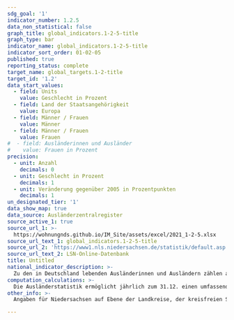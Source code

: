 ```yaml
---
sdg_goal: '1'
indicator_number: 1.2.5
data_non_statistical: false
graph_title: global_indicators.1-2-5-title
graph_type: bar
indicator_name: global_indicators.1-2-5-title
indicator_sort_order: 01-02-05
published: true
reporting_status: complete
target_name: global_targets.1-2-title
target_id: '1.2'
data_start_values:
  - field: Units
    value: Geschlecht in Prozent
  - field: Land der Staatsangehörigkeit
    value: Europa
  - field: Männer / Frauen
    value: Männer
  - field: Männer / Frauen
    value: Frauen
#  - field: Ausländerinnen und Ausländer
#    value: Frauen in Prozent
precision:
  - unit: Anzahl
    decimals: 0
  - unit: Geschlecht in Prozent
    decimals: 1
  - unit: Veränderung gegenüber 2005 in Prozentpunkten
    decimals: 1
un_designated_tier: '1'
data_show_map: true
data_source: Ausländerzentralregister
source_active_1: true
source_url_1: >-
  https://wohnungnds.github.io/IM_Site/assets/excel/2021_1-2-5.xlsx
source_url_text_1: global_indicators.1-2-5-title
source_url_2: 'https://www1.nls.niedersachsen.de/statistik/default.asp'
source_url_text_2: LSN-Online-Datenbank
title: Untitled
national_indicator_description: >-
  Zu den in Deutschland lebenden Ausländerinnen und Ausländern zählen alle Personen, die nicht die deutsche Staatsangehörigkeit besitzen und die sich nicht nur für einen kurzen Zeitraum in Deutschland aufhalten. Die Staatsangehörigkeit ist eine besondere Rechtsbeziehung, die eine Person einem bestimmten Staat zuordnet. In allen anderen Staaten ist diese Person Ausländerin bzw. Ausländer. Personen, die keine Staatsangehörigkeit besitzen, sind staatenlos. Deutsche, die zugleich eine fremde Staatsangehörigkeit besitzen, zählen nicht zur ausländischen Bevölkerung.
computation_calculations: >-
  Die Ausländerstatistik ermöglicht jährlich zum 31.12. einen umfassenden statistischen Überblick zur ausländischen Bevölkerung. Die Auszählung des beim Bundesverwaltungsamt geführten Ausländerzentralregisters (AZR) gibt Aufschluss über Staatsangehörigkeit, Aufenthaltsstatus, Aufenthaltsdauer, Alter und Familienstand der Ausländerinnen und Ausländer. Die Mitglieder der Stationierungsstreitkräfte sowie der diplomatischen und konsularischen Vertretungen in der Bundesrepublik Deutschland mit ihren Familien werden nicht aufgeführt, da sie nicht den Bestimmungen des Aufenthaltsgesetzes unterliegen. Zur Sicherstellung der Geheimhaltung wird ab 2016 im Ausländerzentralregister ein Rundungsverfahren angewendet. Fallzahlen werden hierzu auf ein Vielfaches von Fünf gerundet. Dadurch können Rundungsdifferenzen auftreten, so dass das Insgesamt Ergebnis von der Summe der Einzelwerte abweichen kann.
other_info: >-
  Angaben für Niedersachsen auf Ebene der Landkreise, der kreisfreien Städte und der Landeshauptstadt Hannover sind verfügbar in der <a href="https://www1.nls.niedersachsen.de/statistik/default.asp" target="_blank">LSN-Online Datenbank</a> (Statistische Erhebung > 105 Ausländerzentralregister) sowie bundesweit in der <a href="https://www-genesis.destatis.de/" target="_blank">GENESIS-Online Datenbank</a>. Methodische Erläuterungen finden sich fortlaufend in dem jährlich erscheinenden <a href="https://www.statistik.niedersachsen.de/startseite/veroffentlichungen/statistische_berichte/statistische-berichte-niedersachsen-87713.html" target="_blank">Statistischen Bericht</a> Niedersachsen A I 4, Ausländische Bevölkerung am 31.12. Weitere methodische Erläuterungen und bundesweite Ergebnisse sind zu finden in: <a href="https://www.destatis.de" target="_blank">Statistisches Bundesamt</a>: Fachserie 1 Reihe 2, Ausländische Bevölkerung (erscheint jährlich).

---
```

